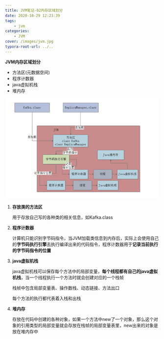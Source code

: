 ```yaml
---
title: JVM笔记-02内存区域划分
date: 2020-10-29 12:23:39
tags:
	- jvm
categories: 
	- JVM
cover: /images/jvm.jpg
typora-root-url: ../..
---
```


**JVM内存区域划分**

- 方法区(元数据空间)
- 程序计数器
- java虚拟机栈
- 堆内存

<img src="/images/image-20201030124116074.png" alt="image-20201030124116074" style="zoom: 80%;" />

1. **存放类的方法区**

   用于存放自己写的各种类的相关信息，如Kafka.class

   

2. **程序计数器**

   计算机只能识别字节码指令，当JVM加载类信息到内存后，实际上会使用自己的**字节码执行引擎**去执行编译出来的代码指令，程序计数器用于**记录当前执行的字节码指令的位置**

   

3. **java虚拟机栈**

   java虚拟机栈可以保存每个方法中的局部变量，**每个线程都有自己的java虚拟机栈**，当一个线程执行一个方法时就会创建对应的一个栈帧

   栈帧中包含局部变量表、操作数栈、动态链接、方法出口

   每个方法的执行都代表着入栈和出栈

   

4. **堆内存**

   存放在代码中创建的各种对象，如果一个方法中new了一个对象，那么这个对象的引用类型的局部变量就会存放在栈帧的局部变量表里，new出来的对象是放在堆内存中